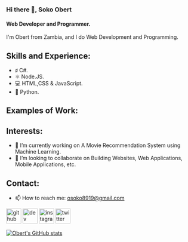 ### Hi there 👋, Soko Obert
#### Web Developer and Programmer.
I'm Obert from Zambia, and I do Web Development and Programming.

## Skills and Experience:
- ♯ C#.
- ⚛ Node.JS.
- 💻 HTML,CSS & JavaScript.
- 🐍 Python.

## Examples of Work:


## Interests:
- 🔭 I’m currently working on A Movie Recommendation System using Machine Learning. 
- 👥 I’m looking to collaborate on Building Websites, Web Applications, Mobile Applications, etc.

## Contact:
- 📫 How to reach me: osoko8919@gmail.com 


[<img src='https://cdn.jsdelivr.net/npm/simple-icons@3.0.1/icons/github.svg' alt='github' height='40'>](https://github.com/o6ert)  [<img src='https://cdn.jsdelivr.net/npm/simple-icons@3.0.1/icons/dev-dot-to.svg' alt='dev' height='40'>](https://dev.to/o6ert)  [<img src='https://cdn.jsdelivr.net/npm/simple-icons@3.0.1/icons/instagram.svg' alt='instagram' height='40'>](https://www.instagram.com/o6erto/)  [<img src='https://cdn.jsdelivr.net/npm/simple-icons@3.0.1/icons/twitter.svg' alt='twitter' height='40'>](https://twitter.com/obeyourents)  

[![Obert's GitHub stats](https://github-readme-stats.vercel.app/api?username=o6ert)](https://github.com/anuraghazra/github-readme-stats)
